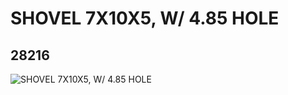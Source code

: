 # SHOVEL 7X10X5, W/ 4.85 HOLE
## 28216
![SHOVEL 7X10X5, W/ 4.85 HOLE](https://lc-www-live-s.legocdn.com/media/bricks/5/2/6161294.jpg)
